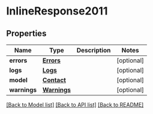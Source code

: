 # InlineResponse2011

## Properties
Name | Type | Description | Notes
------------ | ------------- | ------------- | -------------
**errors** | [**Errors**](Errors.md) |  | [optional] 
**logs** | [**Logs**](Logs.md) |  | [optional] 
**model** | [**Contact**](Contact.md) |  | [optional] 
**warnings** | [**Warnings**](Warnings.md) |  | [optional] 

[[Back to Model list]](../README.md#documentation-for-models) [[Back to API list]](../README.md#documentation-for-api-endpoints) [[Back to README]](../README.md)

